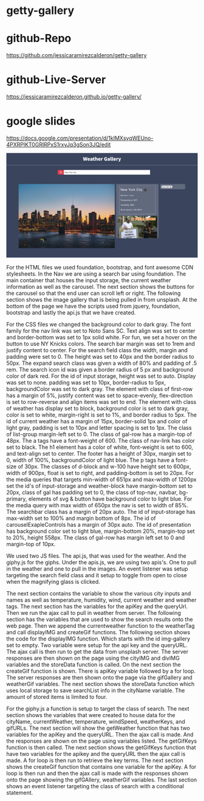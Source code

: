 # getty-gallery

# github-Repo

https://github.com/jessicaramirezcalderon/getty-gallery

# github-Live-Server

https://jessicaramirezcalderon.github.io/getty-gallery/

# google slides

https://docs.google.com/presentation/d/1kIMXsyqWEUno-4PXRPlKT0GRlRPxS1rxyJq3gSon3JQ/edit

![alt text](https://raw.githubusercontent.com/jessicaramirezcalderon/getty-gallery/main/image/project-Weather-API.png "Project 1")

For the HTML files we used foundation, bootstrap, and font awesome CDN stylesheets. In the Nav we are using a search bar using foundation. The main container that houses the input storage, the current weather information as well as the carousel. The next section shows the buttons for the carousel so that the end user can scroll left or right. The following section shows the image gallery that is being pulled in from unsplash. At the bottom of the page we have the scripts used from jquery, foundation, bootstrap and lastly the api.js that we have created. 

For the CSS files we changed the background color to dark gray. The font family for the nav link was set to Noto Sans SC. Text align was set to center and border-bottom was set to 1px solid white. For fun, we set a hover on the button to use NY Knicks colors. The search bar margin was set to 1rem and justify content to center. For the search field class the width, margin and padding were set to 0. The height was set to 40px and the border radius to 50px. The expand search class was given a width of 80% and padding of .5 rem. The search icon id was given a border radius of 5 px and background color of dark red. For the id of input storage, height was set to auto. Display was set to none. padding was set to 10px, border-radius to 5px, backgroundColor was set to dark gray. The element with class of first-row has a margin of 5%, justify content was set to space-evenly, flex-direction is set to row-reverse and align items was set to end. The element with class of weather has display set to block, background color is set to dark gray, color is set to white, margin-right is set to 1%, and border radius to 5px. The id of current weather has a margin of 15px, border-solid 1px and color of light gray, padding is set to 10px and letter spacing is set to 1px.  The class of list-group margin-left set to 0. The class of gal-row has a margin-top of 48px. The a tags have a font-weight of 600. The class of nav-link has color set to black. The h1 element has a color of white, font-weight is set to 600, and text-align set to center. The footer has a height of 30px, margin set to 0, width of 100%, backgroundColor of light blue. The p tags have a font-size of 30px. The classes of d-block and w-100 have height set to 600px, width of 900px, float is set to right, and padding-bottom is set to 20px. For the media queries that targets min-width of 651px and max-width of 1200px set the id's of input-storage and weather-block have margin-bottom set to 20px, class of gal has padding set to 0, the class of top-nav, navbar, bg-primary, elements of svg & button have background color to light blue. For the media query with max width of 650px the nav is set to width of 85%. The searchbar class has a margin of 20px auto. The id of input-storage has max-width set to 100% and margin bottom of 8px. The id of carouselExapleControls has a margin of 30px auto. The id of presentation has background color set to light blue, margin-bottom 20%, margin-top set to 20%, height 558px. The class of gal-row has margin left set to 0 and margin-top of 10px. 


We used two JS files. The api.js, that was used for the weather. And the giphy.js for the giphs. Under the apis.js, we are using two apis's. One to pull in the weather and one to pull in the images. An event listener was setup targeting the search field class and it setup to toggle from open to close when the magnifying glass is clicked. 

The next section contains the variable to show the various city inputs and names as well as temperature, humidity, wind, current weather and weather tags. The next section has the variables for the apiKey and the queryUrl. Then we run the ajax call to pull in weather from server. The following section has the variables that are used to show the search results onto the web page. Then we append the currentweather function to the weatherTag and call displayIMG and createGif functions. The following section shows the code for the displayIMG function. Which starts with the id img-gallery set to empty. Two variable were setup for the api key and the queryURL. The ajax call is then run to get the data from unsplash server. The server responses are then shown on the page using the cityIMG and divIMG variables and the storeData function is called. On the next section the createGif function is shown. There is apiKey variable followed by a for loop. The server responses are then shown onto the page via the gifGallery and weatherGif variables. The next section shows the storeData function which uses local storage to save searchList info in the cityName variable. The amount of stored items is limited to four. 

For the giphy.js a function is setup to target the class of search. The next section shows the variables that were created to house data for the cityName, currentWeather, temperature, windSpeed, weatherKeys, and gifURLs. The next section will show the getWeather function that has two variables for the apiKey and the queryURL. Then the ajax call is made. And the responses are shown on the page using variables listed. The getGifKeys function is then called. The next section shows the getGifKeys function that have two variables for the apikey and the queryURL then the ajax call is made. A for loop is then run to retrieve the key terms. The next section shows the createGif function that contains one variable for the apiKey. A for loop is then run and then the ajax call is made with the responses shown onto the page showing the gifGAllery, weatherGif variables.  The last section shows an event listener targeting the class of search with a conditional statement. 

